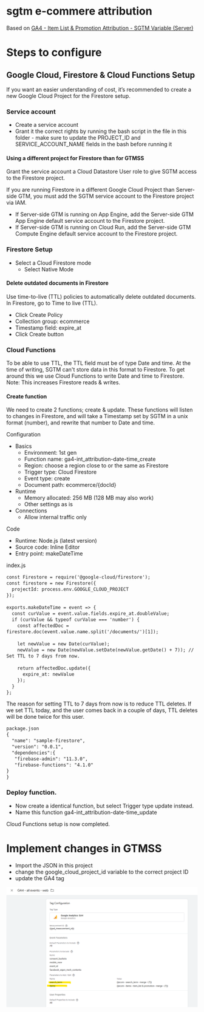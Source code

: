 # sgtm e-commere attribution

Based on [GA4 - Item List & Promotion Attribution - SGTM Variable (Server)](https://github.com/gtm-templates-knowit-experience/sgtm-ga4-ecom-item-list-promo-attribution)

# Steps to configure

## Google Cloud, Firestore & Cloud Functions Setup
If you want an easier understanding of cost, it’s recommended to create a new Google Cloud Project for the Firestore setup.

### Service account

* Create a service account
* Grant it the correct rights by running the bash script in the file in this folder - make sure to update the PROJECT_ID and SERVICE_ACCOUNT_NAME fields in the bash before running it

#### Using a different project for Firestore than for GTMSS
Grant the service account a Cloud Datastore User role to give SGTM access to the Firestore project.

If you are running Firestore in a different Google Cloud Project than Server-side GTM, you must add the SGTM service account to the Firestore project via IAM.

* If Server-side GTM is running on App Engine, add the Server-side GTM App Engine default service account to the Firestore project.
* If Server-side GTM is running on Cloud Run, add the Server-side GTM Compute Engine default service account to the Firestore project.

### Firestore Setup
* Select a Cloud Firestore mode
  * Select Native Mode
 
#### Delete outdated documents in Firestore
Use time-to-live (TTL) policies to automatically delete outdated documents.
In Firestore, go to Time to live (TTL).

* Click Create Policy
* Collection group: ecommerce
* Timestamp field: expire_at
* Click Create button
  
### Cloud Functions
To be able to use TTL, the TTL field must be of type Date and time. At the time of writing, SGTM can't store data in this format to Firestore. To get around this we use Cloud Functions to write Date and time to Firestore. Note: This increases Firestore reads & writes.

#### Create function
We need to create 2 functions; create & update. These functions will listen to changes in Firestore, and will take a Timestamp set by SGTM in a unix format (number), and rewrite that number to Date and time.

Configuration
* Basics
  * Environment: 1st gen
  * Function name: ga4-int_attribution-date-time_create
  * Region: choose a region close to or the same as Firestore
  * Trigger type: Cloud Firestore
  * Event type: create
  * Document path: ecommerce/{docId}
* Runtime
  * Memory allocated: 256 MB (128 MB may also work)
  * Other settings as is
* Connections
  * Allow internal traffic only

Code
* Runtime: Node.js (latest version)
* Source code: Inline Editor
* Entry point: makeDateTime
  
index.js

```
const Firestore = require('@google-cloud/firestore');
const firestore = new Firestore({
  projectId: process.env.GOOGLE_CLOUD_PROJECT
});

exports.makeDateTime = event => {
  const curValue = event.value.fields.expire_at.doubleValue;
  if (curValue && typeof curValue === 'number') {
    const affectedDoc = firestore.doc(event.value.name.split('/documents/')[1]);

    let newValue = new Date(curValue);
    newValue = new Date(newValue.setDate(newValue.getDate() + 7)); // Set TTL to 7 days from now.

    return affectedDoc.update({
      expire_at: newValue
    });
  }
};
```
The reason for setting TTL to 7 days from now is to reduce TTL deletes. If we set TTL today, and the user comes back in a couple of days, TTL deletes will be done twice for this user.

```
package.json
{
  "name": "sample-firestore",
  "version": "0.0.1",
  "dependencies":{
   "firebase-admin": "11.3.0",
   "firebase-functions": "4.1.0"
}
}
```

### Deploy function.

* Now create a identical function, but select Trigger type update instead.
* Name this function ga4-int_attribution-date-time_update
  
Cloud Functions setup is now completed.

# Implement changes in GTMSS

* Import the JSON in this project
* change the google_cloud_project_id variable to the correct project ID
* update the GA4 tag

![update GA4 tag](./update_ga4_tag.png)
